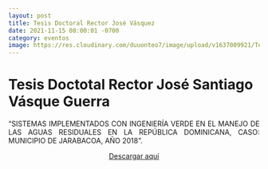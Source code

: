 ```yaml
---
layout: post
title: Tesis Doctoral Rector José Vásquez
date: 2021-11-15 08:00:01 -0700
category: eventos
image: https://res.cloudinary.com/duuonteo7/image/upload/v1637009921/Tesis%20Doctoral%20Jose%20Vasquez/%C3%ADndice.jpg
---
```

<h1>Tesis Doctotal Rector Jos&eacute; Santiago V&aacute;sque Guerra</h1>
<p style="text-align: justify;">&ldquo;SISTEMAS IMPLEMENTADOS CON INGENIER&Iacute;A VERDE EN EL MANEJO DE LAS AGUAS RESIDUALES EN LA REP&Uacute;BLICA DOMINICANA, CASO: MUNICIPIO DE JARABACOA, A&Ntilde;O 2018&rdquo;.</p>
<p style="text-align: center;"><span style="text-align: center; color: #0000ff;"><a href="https://res.cloudinary.com/duuonteo7/image/upload/v1637009803/Tesis%20Doctoral%20Jose%20Vasquez/Tesis_Doctoral_Jos%C3%A9_V%C3%A1squez.pdf">Descargar aqu&iacute;</a></span></p>
